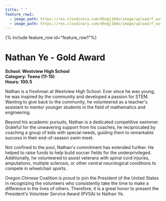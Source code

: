 ```yaml
---
title: " "
feature_row1:
  - image_path: https://res.cloudinary.com/dhngj18do/image/upload/f_auto,q_auto/v1/images/pvsa/2023_Nathan_Ye
  - image_path: https://res.cloudinary.com/dhngj18do/image/upload/f_auto,q_auto/v1/images/activities/year_2023
---
```


{% include feature_row id="feature_row1"%}

# Nathan Ye - Gold Award

**School: Westview High School**  
**Category: Teens (11-15)**  
**Hours: 100.5**  

Nathan is a freshman at Westview High School. Ever since he was young, he was inspired by the community and developed a passion for STEM. Wanting to give back to the community, he volunteered as a teacher's assistant to mentor younger students in the field of mathematics and engineering.

Beyond his academic pursuits, Nathan is a dedicated competitive swimmer. Grateful for the unwavering support from his coaches, he reciprocated by coaching a group of kids with special needs, guiding them to remarkable success in their end-of-season swim meet.

Not confined to the pool, Nathan's commitment has extended further. He helped to raise funds to help build soccer fields for the underprivileged. Additionally, he volunteered to assist veterans with spinal cord injuries, amputations, multiple sclerosis, or other central neurological conditions to compete in wheelchair sports.

Oregon Chinese Coalition is proud to join the President of the United States in recognizing the volunteers who consistently take the time to make a difference in the lives of others. Therefore, it is a great honor to present the President's Volunteer Service Award (PVSA) to Nathan Ye.

